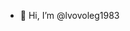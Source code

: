 - 👋 Hi, I’m @lvovoleg1983


<!---
lvovoleg1983/lvovoleg1983 is a ✨ special ✨ repository because its `README.md` (this file) appears on your GitHub profile.
You can click the Preview link to take a look at your changes.
--->
